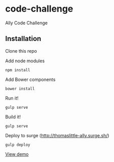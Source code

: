 # code-challenge
Ally Code Challenge

Installation
-----------
Clone this repo

Add node modules
```
npm install
```

Add Bower components
```
bower install
```

Run it!
```
gulp serve
```

Build it!
```
gulp serve
```

Deploy to surge (http://thomaslittle-ally.surge.sh/)
```
gulp deploy
```

[View demo](http://thomaslittle-ally.surge.sh/)
